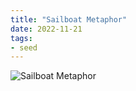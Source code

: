 ```yaml
---
title: "Sailboat Metaphor"
date: 2022-11-21
tags:
- seed
---
```


![Sailboat Metaphor](/images/Sailboat%20Metaphor.png) 


